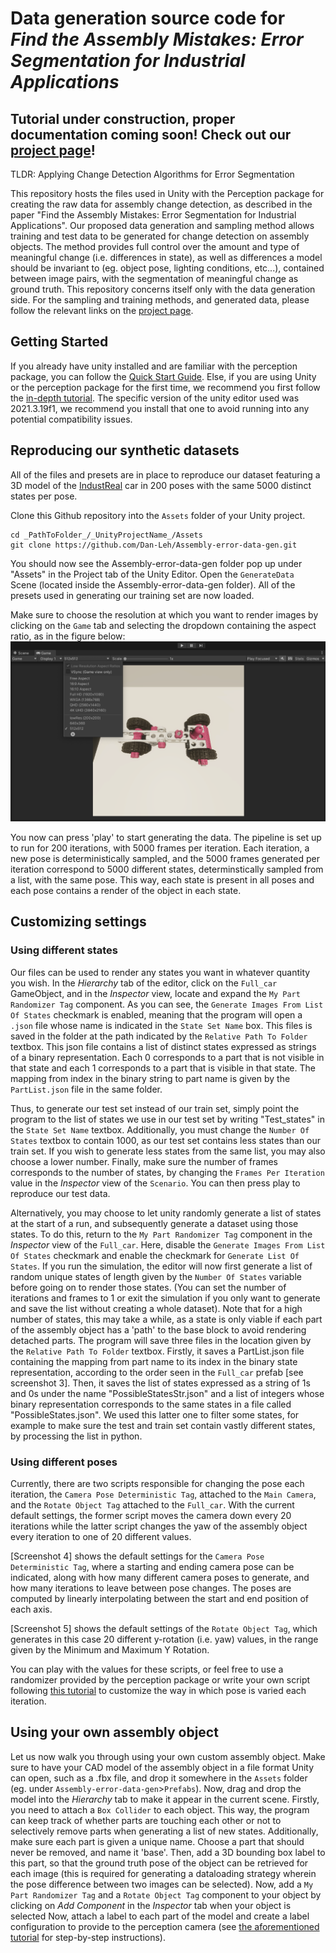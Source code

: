 # Data generation source code for _Find the Assembly Mistakes: Error Segmentation for Industrial Applications_

## Tutorial under construction, proper documentation coming soon! Check out our [project page](https://timschoonbeek.github.io/error_seg)!

TLDR: Applying Change Detection Algorithms for Error Segmentation

This repository hosts the files used in Unity with the Perception package for creating the raw data for assembly change detection, as described in the paper "Find the Assembly Mistakes: Error Segmentation for Industrial Applications". Our proposed data generation and sampling method allows training and test data to be generated for change detection on assembly objects. The method provides full control over the amount and type of meaningful change (i.e. differences in state), as well as differences a model should be invariant to (eg. object pose, lighting conditions, etc...), contained between image pairs, with the segmentation of meaningful change as ground truth. This repository concerns itself only with the data generation side. For the sampling and training methods, and generated data, please follow the relevant links on the [project page](https://timschoonbeek.github.io/error_seg).



## Getting Started

If you already have unity installed and are familiar with the perception package, you can follow the [Quick Start Guide](https://github.com/Unity-Technologies/com.unity.perception/blob/main/com.unity.perception/Documentation~/SetupSteps.md). Else, if you are using Unity or the perception package for the first time, we recommend you first follow the [in-depth tutorial](https://docs.unity3d.com/Packages/com.unity.perception@1.0/manual/Tutorial/Phase1.html).
The specific version of the unity editor used was 2021.3.19f1, we recommend you install that one to avoid running into any potential compatibility issues.


## Reproducing our synthetic datasets

All of the files and presets are in place to reproduce our dataset featuring a 3D model of the [IndustReal](https://timschoonbeek.github.io/industreal.html) car in 200 poses with the same 5000 distinct states per pose.

Clone this Github repository into the `Assets` folder of your Unity project. 
```
cd _PathToFolder_/_UnityProjectName_/Assets
git clone https://github.com/Dan-Leh/Assembly-error-data-gen.git
```

You should now see the Assembly-error-data-gen folder pop up under "Assets" in the Project tab of the Unity Editor. Open the `GenerateData ` Scene (located inside the Assembly-error-data-gen folder). All of the presets used in generating our training set are now loaded. 

Make sure to choose the resolution at which you want to render images by clicking on the `Game` tab and selecting the dropdown containing the aspect ratio, as in the figure below:
![Screenshot 1](Tutorial%20images/Screenshot1.png)

You now can press 'play' to start generating the data. The pipeline is set up to run for 200 iterations, with 5000 frames per iteration. Each iteration, a new pose is deterministically sampled, and the 5000 frames generated per iteration correspond to 5000 different states, determinstically sampled from a list, with the same pose. This way, each state is present in all poses and each pose contains a render of the object in each state.

##  Customizing settings

### Using different states

Our files can be used to render any states you want in whatever quantity you wish. In the _Hierarchy_ tab of the editor, click on the `Full_car` GameObject, and in the _Inspector_ view, locate and expand the `My Part Randomizer Tag` component. As you can see, the `Generate Images From List Of States` checkmark is enabled, meaning that the program will open a `.json` file whose name is indicated in the `State Set Name` box. This files is saved in the folder at the path indicated by the `Relative Path To Folder` textbox. This json file contains a list of distinct states expressed as strings of a binary representation. Each 0 corresponds to a part that is not visible in that state and each 1 corresponds to a part that is visible in that state. The mapping from index in the binary string to part name is given by the `PartList.json` file in the same folder.

Thus, to generate our test set instead of our train set, simply point the program to the list of states we use in our test set by writing "Test_states" in the `State Set Name` textbox. Additionally, you must change the `Number Of States` textbox to contain 1000, as our test set contains less states than our train set. If you wish to generate less states from the same list, you may also choose a lower number. Finally, make sure the number of frames corresponds to the number of states, by changing the `Frames Per Iteration` value in the _Inspector_ view of the `Scenario`. You can then press play to reproduce our test data.

Alternatively, you may choose to let unity randomly generate a list of states at the start of a run, and subsequently generate a dataset using those states. To do this, return to the `My Part Randomizer Tag` component in the _Inspector_ view of the `Full_car`. Here, disable the `Generate Images From List Of States` checkmark and enable the checkmark for `Generate List Of States`. If you run the simulation, the editor will now first generate a list of random unique states of length given by the `Number Of States` variable before going on to render those states. (You can set the number of iterations and frames to 1 or exit the simulation if you only want to generate and save the list without creating a whole dataset). Note that for a high number of states, this may take a while, as a state is only viable if each part of the assembly object has a 'path' to the base block to avoid rendering detached parts. 
The program will save three files in the location given by the `Relative Path To Folder` textbox. Firstly, it saves a PartList.json file containing the mapping from part name to its index in the binary state representation, according to the order seen in the `Full_car` prefab [see screenshot 3]. Then, it saves the list of states expressed as a string of 1s and 0s under the name "PossibleStatesStr.json" and a list of integers whose binary representation corresponds to the same states in a file called "PossibleStates.json". We used this latter one to filter some states, for example to make sure the test and train set contain vastly different states, by processing the list in python.

### Using different poses

Currently, there are two scripts responsible for changing the pose each iteration, the `Camera Pose Deterministic Tag`, attached to the `Main Camera`, and the `Rotate Object Tag` attached to the `Full_car`. With the current default settings, the former script moves the camera down every 20 iterations while the latter script changes the yaw of the assembly object every iteration to one of 20 different values.

[Screenshot 4] shows the default settings for the `Camera Pose Deterministic Tag`, where a starting and ending camera pose can be indicated, along with how many different camera poses to generate, and how many iterations to leave between pose changes. The poses are computed by linearly interpolating between the start and end position of each axis. 

[Screenshot 5] shows the default settings of the `Rotate Object Tag`, which generates in this case 20 different y-rotation (i.e. yaw) values, in the range given by the Minimum and Maximum Y Rotation. 

You can play with the values for these scripts, or feel free to  use a randomizer provided by the perception package or write your own script following [this tutorial](https://github.com/Unity-Technologies/com.unity.perception/blob/main/com.unity.perception/Documentation%7E/Tutorial/Phase2.md) to customize the way in which pose is varied each iteration.

## Using your own assembly object

Let us now walk you through using your own custom assembly object. Make sure to have your CAD model of the assembly object in a file format Unity can open, such as a .fbx file, and drop it somewhere in the `Assets` folder (eg. under `Assembly-error-data-gen`>`Prefabs`). Now, drag and drop the model into the _Hierarchy_ tab to make it appear in the current scene.
Firstly, you need to attach a `Box Collider` to each object. This way, the program can keep track of whether parts are touching each other or not to selectively remove parts when generating a list of new states. Additionally, make sure each part is given a unique name. Choose a part that should never be removed, and name it 'base'. Then, add a 3D bounding box label to this part, so that the ground truth pose of the object can be retrieved for each image (this is required for generating a dataloading strategy wherein the pose difference between two images can be selected). 
Now, add a `My Part Randomizer Tag` and a `Rotate Object Tag` component to your object by clicking on _Add Component_ in the _Inspector_ tab when your object is selected
Now, attach a label to each part of the model and create a label configuration to provide to the perception camera (see [the aforementioned tutorial](https://docs.unity3d.com/Packages/com.unity.perception@1.0/manual/Tutorial/Phase1.html) for step-by-step instructions).
